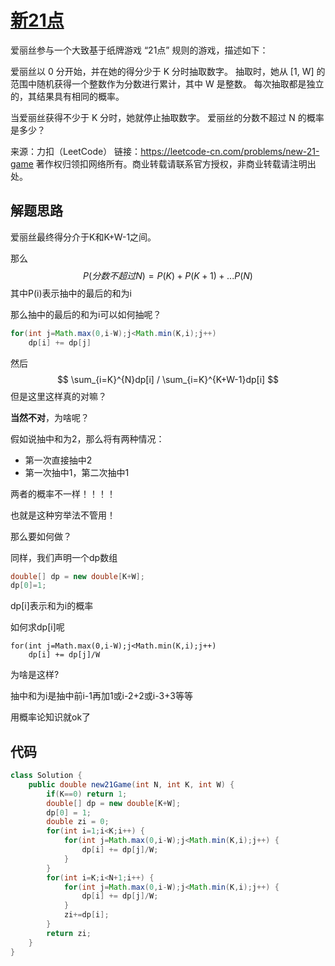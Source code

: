 # [新21点](!https://leetcode-cn.com/problems/new-21-game/)

爱丽丝参与一个大致基于纸牌游戏 “21点” 规则的游戏，描述如下：

爱丽丝以 0 分开始，并在她的得分少于 K 分时抽取数字。 抽取时，她从 [1, W] 的范围中随机获得一个整数作为分数进行累计，其中 W 是整数。 每次抽取都是独立的，其结果具有相同的概率。

当爱丽丝获得不少于 K 分时，她就停止抽取数字。 爱丽丝的分数不超过 N 的概率是多少？

来源：力扣（LeetCode）
链接：https://leetcode-cn.com/problems/new-21-game
著作权归领扣网络所有。商业转载请联系官方授权，非商业转载请注明出处。



## 解题思路

爱丽丝最终得分介于K和K+W-1之间。

那么
$$
P(分数不超过N) = P(K)+P(K+1)+...P(N)
$$
其中P(i)表示抽中的最后的和为i

那么抽中的最后的和为i可以如何抽呢？

```java
for(int j=Math.max(0,i-W);j<Math.min(K,i);j++)
    dp[i] += dp[j]
```

然后
$$
\sum_{i=K}^{N}dp[i] / \sum_{i=K}^{K+W-1}dp[i]
$$
但是这里这样真的对嘛？

**当然不对**，为啥呢？

假如说抽中和为2，那么将有两种情况：

* 第一次直接抽中2
* 第一次抽中1，第二次抽中1

两者的概率不一样！！！！

也就是这种穷举法不管用！

那么要如何做？

同样，我们声明一个dp数组

```java
double[] dp = new double[K+W];
dp[0]=1;
```

dp[i]表示和为i的概率

如何求dp[i]呢

```
for(int j=Math.max(0,i-W);j<Math.min(K,i);j++)
    dp[i] += dp[j]/W
```

为啥是这样?

抽中和为i是抽中前i-1再加1或i-2+2或i-3+3等等

用概率论知识就ok了



## 代码

```java
class Solution {
    public double new21Game(int N, int K, int W) {
        if(K==0) return 1;
        double[] dp = new double[K+W];
        dp[0] = 1;
        double zi = 0;
        for(int i=1;i<K;i++) {
            for(int j=Math.max(0,i-W);j<Math.min(K,i);j++) {
                dp[i] += dp[j]/W;
            }
        }
        for(int i=K;i<N+1;i++) {
            for(int j=Math.max(0,i-W);j<Math.min(K,i);j++) {
                dp[i] += dp[j]/W;
            }
            zi+=dp[i];
        }
        return zi;
    }
}
```


